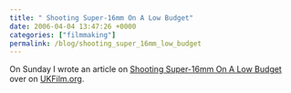 ```yaml
---
title: " Shooting Super-16mm On A Low Budget"
date: 2006-04-04 13:47:26 +0000
categories: ["filmmaking"]
permalink: /blog/shooting_super_16mm_low_budget
---
```

On Sunday I wrote an article on [Shooting Super-16mm On A Low
Budget](http://ukfilm.org/features/shooting-super16mm) over on
[UKFilm.org](http://ukfilm.org).

